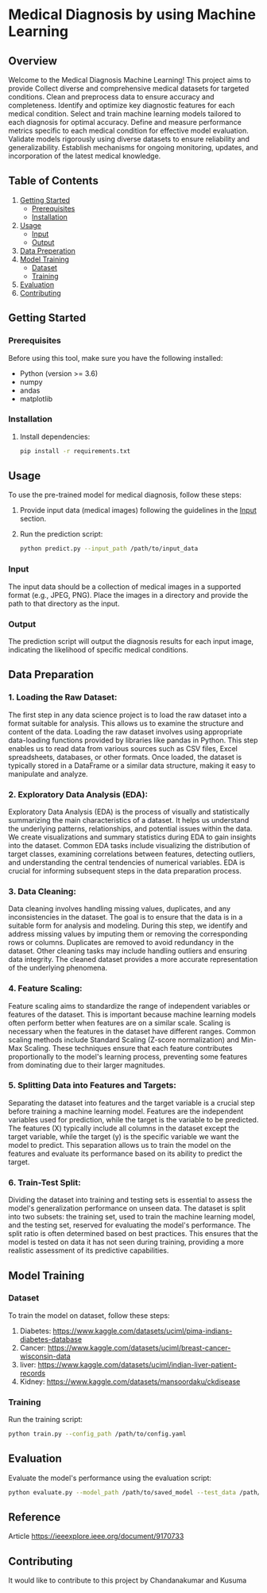 

# Medical Diagnosis by using Machine Learning

## Overview

Welcome to the Medical Diagnosis Machine Learning! This project aims to provide Collect diverse and comprehensive medical datasets for targeted conditions. Clean and preprocess data to ensure accuracy and completeness. Identify and optimize key diagnostic features for each medical condition. Select and train machine learning models tailored to each diagnosis for optimal accuracy. Define and measure performance metrics specific to each medical condition for effective model evaluation. Validate models rigorously using diverse datasets to ensure reliability and generalizability. Establish mechanisms for ongoing monitoring, updates, and incorporation of the latest medical knowledge.

## Table of Contents

1. [Getting Started](#getting-started)
   - [Prerequisites](#prerequisites)
   - [Installation](#installation)
2. [Usage](#usage)
   - [Input](#input)
   - [Output](#output)
4. [Data Preperation](#model-training)
3. [Model Training](#model-training)
   - [Dataset](#dataset)
   - [Training](#training)
4. [Evaluation](#evaluation)
5. [Contributing](#contributing)

## Getting Started

### Prerequisites

Before using this tool, make sure you have the following installed:

- Python (version >= 3.6)
-  numpy
-  andas
-  matplotlib

### Installation

1. Install dependencies:

   ```bash
   pip install -r requirements.txt 
   ```

## Usage

To use the pre-trained model for medical diagnosis, follow these steps:

1. Provide input data (medical images) following the guidelines in the [Input](#input) section.
2. Run the prediction script:

   ```bash
   python predict.py --input_path /path/to/input_data
   ```

### Input

The input data should be a collection of medical images in a supported format (e.g., JPEG, PNG). Place the images in a directory and provide the path to that directory as the input.

### Output

The prediction script will output the diagnosis results for each input image, indicating the likelihood of specific medical conditions.

## Data Preparation

### 1. Loading the Raw Dataset:
The first step in any data science project is to load the raw dataset into a format suitable for analysis. This allows us to examine the structure and content of the data.
Loading the raw dataset involves using appropriate data-loading functions provided by libraries like pandas in Python. This step enables us to read data from various sources such as CSV files, Excel spreadsheets, databases, or other formats. Once loaded, the dataset is typically stored in a DataFrame or a similar data structure, making it easy to manipulate and analyze.

### 2. Exploratory Data Analysis (EDA):

Exploratory Data Analysis (EDA) is the process of visually and statistically summarizing the main characteristics of a dataset. It helps us understand the underlying patterns, relationships, and potential issues within the data.
We create visualizations and summary statistics during EDA to gain insights into the dataset. Common EDA tasks include visualizing the distribution of target classes, examining correlations between features, detecting outliers, and understanding the central tendencies of numerical variables. EDA is crucial for informing subsequent steps in the data preparation process.

### 3. Data Cleaning:
Data cleaning involves handling missing values, duplicates, and any inconsistencies in the dataset. The goal is to ensure that the data is in a suitable form for analysis and modeling.
During this step, we identify and address missing values by imputing them or removing the corresponding rows or columns. Duplicates are removed to avoid redundancy in the dataset. Other cleaning tasks may include handling outliers and ensuring data integrity. The cleaned dataset provides a more accurate representation of the underlying phenomena.

### 4. Feature Scaling:
Feature scaling aims to standardize the range of independent variables or features of the dataset. This is important because machine learning models often perform better when features are on a similar scale.
Scaling is necessary when the features in the dataset have different ranges. Common scaling methods include Standard Scaling (Z-score normalization) and Min-Max Scaling. These techniques ensure that each feature contributes proportionally to the model's learning process, preventing some features from dominating due to their larger magnitudes.

### 5. Splitting Data into Features and Targets:
Separating the dataset into features and the target variable is a crucial step before training a machine learning model. Features are the independent variables used for prediction, while the target is the variable to be predicted.
The features (X) typically include all columns in the dataset except the target variable, while the target (y) is the specific variable we want the model to predict. This separation allows us to train the model on the features and evaluate its performance based on its ability to predict the target.

### 6. Train-Test Split:
Dividing the dataset into training and testing sets is essential to assess the model's generalization performance on unseen data.
The dataset is split into two subsets: the training set, used to train the machine learning model, and the testing set, reserved for evaluating the model's performance. The split ratio is often determined based on best practices. This ensures that the model is tested on data it has not seen during training, providing a more realistic assessment of its predictive capabilities.

## Model Training

### Dataset

To train the model on dataset, follow these steps:

1. Diabetes:  https://www.kaggle.com/datasets/uciml/pima-indians-diabetes-database
2. Cancer: https://www.kaggle.com/datasets/uciml/breast-cancer-wisconsin-data
3. liver: https://www.kaggle.com/datasets/uciml/indian-liver-patient-records
4. Kidney: https://www.kaggle.com/datasets/mansoordaku/ckdisease


### Training

Run the training script:

```bash
python train.py --config_path /path/to/config.yaml
```

## Evaluation

Evaluate the model's performance using the evaluation script:

```bash
python evaluate.py --model_path /path/to/saved_model --test_data /path/to/test_data
```
## Reference

Article
https://ieeexplore.ieee.org/document/9170733

## Contributing
It would like to contribute to this project by Chandanakumar and Kusuma
